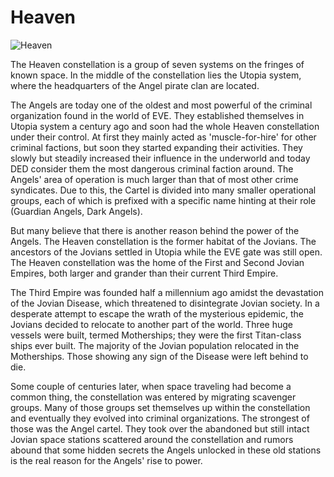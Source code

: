 # Heaven

![Heaven](images/heaven.jpg)

The Heaven constellation is a group of seven systems on the fringes of known
space. In the middle of the constellation lies the Utopia system, where the
headquarters of the Angel pirate clan are located.

The Angels are today one of the oldest and most powerful of the criminal
organization found in the world of EVE. They established themselves in Utopia
system a century ago and soon had the whole Heaven constellation under their
control. At first they mainly acted as 'muscle-for-hire' for other criminal
factions, but soon they started expanding their activities. They slowly but
steadily increased their influence in the underworld and today DED consider them
the most dangerous criminal faction around. The Angels' area of operation is
much larger than that of most other crime syndicates. Due to this, the Cartel is
divided into many smaller operational groups, each of which is prefixed with a
specific name hinting at their role (Guardian Angels, Dark Angels).

But many believe that there is another reason behind the power of the Angels.
The Heaven constellation is the former habitat of the Jovians. The ancestors of
the Jovians settled in Utopia while the EVE gate was still open. The Heaven
constellation was the home of the First and Second Jovian Empires, both larger
and grander than their current Third Empire.

The Third Empire was founded half a millennium ago amidst the devastation of the
Jovian Disease, which threatened to disintegrate Jovian society. In a desperate
attempt to escape the wrath of the mysterious epidemic, the Jovians decided to
relocate to another part of the world. Three huge vessels were built, termed
Motherships; they were the first Titan-class ships ever built. The majority of
the Jovian population relocated in the Motherships. Those showing any sign of
the Disease were left behind to die.

Some couple of centuries later, when space traveling had become a common thing,
the constellation was entered by migrating scavenger groups. Many of those
groups set themselves up within the constellation and eventually they evolved
into criminal organizations. The strongest of those was the Angel cartel. They
took over the abandoned but still intact Jovian space stations scattered around
the constellation and rumors abound that some hidden secrets the Angels unlocked
in these old stations is the real reason for the Angels' rise to power.
